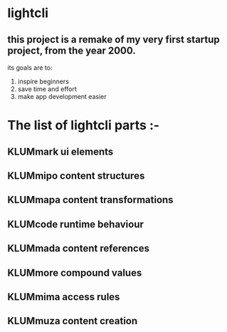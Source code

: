 # lightcli
## this project is a remake of my very first startup project, from the year 2000.

its goals are to:
1. inspire beginners
2. save time and effort
3. make app development easier


# The list of lightcli parts :-

## KLUMmark ui elements

## KLUMmipo content structures

## KLUMmapa content transformations

## KLUMcode runtime behaviour

## KLUMmada content references

## KLUMmore compound values

## KLUMmima access rules

## KLUMmuza content creation
